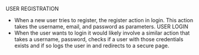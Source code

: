 USER REGISTRATION 
* When a new user tries to register, the register action in login. This action takes the username, email, and password as parameters.
USER LOGIN
* When the user wants to login it would	likely involve a similar action that takes a username, password, checks if a user with those credentials exists and if so logs the user in and redirects to a secure page. 

